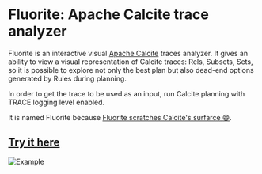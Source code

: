 # Fluorite: Apache Calcite trace analyzer
Fluorite is an interactive visual [Apache Calcite](https://calcite.apache.org/) traces analyzer.
It gives an ability to view a visual representation of Calcite traces: Rels, Subsets, Sets,
so it is possible to explore not only the best plan but also dead-end options generated by
Rules during planning.

In order to get the trace to be used as an input, run Calcite planning with TRACE logging level enabled.

It is named Fluorite because [Fluorite scratches Calcite's surfarce :smile:](https://en.wikipedia.org/wiki/Mohs_scale_of_mineral_hardness).

## [Try it here](https://anha1.github.io/apache-calcite-trace-analyzer/)

![Example](https://raw.githubusercontent.com/anha1/apache-calcite-trace-analyzer/master/screenshot.png)
